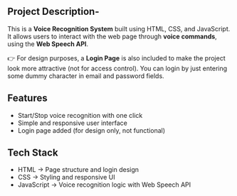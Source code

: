 ## Project Description-

This is a **Voice Recognition System** built using HTML, CSS, and JavaScript.  
It allows users to interact with the web page through **voice commands**,  using the **Web Speech API**.  

👉 For design purposes, a **Login Page** is also included to make the project look more attractive (not for access control). 
You can login by just entering some dummy character in email and password fields.

## Features  
-  Start/Stop voice recognition with one click   
-  Simple and responsive user interface  
-  Login page added (for design only, not functional)

##  Tech Stack  
- HTML → Page structure and login design  
- CSS → Styling and responsive UI  
- JavaScript → Voice recognition logic with Web Speech API
